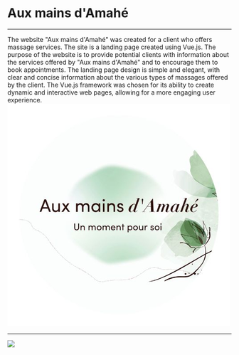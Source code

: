 # Aux mains d'Amahé
<hr>
The website "Aux mains d'Amahé" was created for a client who offers massage services. The site is a landing page created using Vue.js. The purpose of the website is to provide potential clients with information about the services offered by "Aux mains d'Amahé" and to encourage them to book appointments. The landing page design is simple and elegant, with clear and concise information about the various types of massages offered by the client. The Vue.js framework was chosen for its ability to create dynamic and interactive web pages, allowing for a more engaging user experience.
<img src="logo.jpg">
<hr>
<img src="amahe.png">
